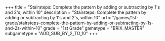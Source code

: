 +++
title = "Stairsteps: Complete the pattern by adding or subtracting by 1's and 2's, within 10"
description = "Stairsteps: Complete the pattern by adding or subtracting by 1's and 2's, within 10"
url = "/games/1st-grade/stairsteps-complete-the-pattern-by-adding-or-subtracting-by-1s-and-2s-within-10"
grade = "1st Grade"
gametype = "BRIX_MASTER"
subgametype = "ADD_SUB_BY_2_TO_10"
+++